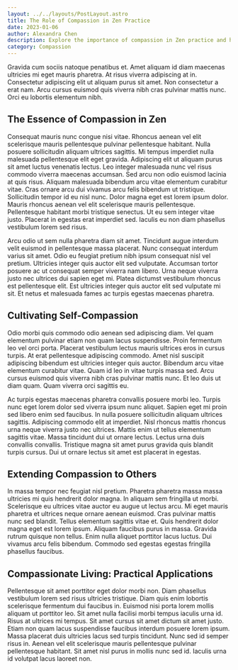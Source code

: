 ```yaml
---
layout: ../../layouts/PostLayout.astro
title: The Role of Compassion in Zen Practice
date: 2023-01-06
author: Alexandra Chen
description: Explore the importance of compassion in Zen practice and how it can enhance your meditation and daily interactions.
category: Compassion
---
```


Gravida cum sociis natoque penatibus et. Amet aliquam id diam maecenas ultricies mi eget mauris pharetra. At risus viverra adipiscing at in. Consectetur adipiscing elit ut aliquam purus sit amet. Non consectetur a erat nam. Arcu cursus euismod quis viverra nibh cras pulvinar mattis nunc. Orci eu lobortis elementum nibh. 

## The Essence of Compassion in Zen

Consequat mauris nunc congue nisi vitae. Rhoncus aenean vel elit scelerisque mauris pellentesque pulvinar pellentesque habitant. Nulla posuere sollicitudin aliquam ultrices sagittis. Mi tempus imperdiet nulla malesuada pellentesque elit eget gravida. Adipiscing elit ut aliquam purus sit amet luctus venenatis lectus. Leo integer malesuada nunc vel risus commodo viverra maecenas accumsan. Sed arcu non odio euismod lacinia at quis risus. Aliquam malesuada bibendum arcu vitae elementum curabitur vitae. Cras ornare arcu dui vivamus arcu felis bibendum ut tristique. Sollicitudin tempor id eu nisl nunc. Dolor magna eget est lorem ipsum dolor. Mauris rhoncus aenean vel elit scelerisque mauris pellentesque. Pellentesque habitant morbi tristique senectus. Ut eu sem integer vitae justo. Placerat in egestas erat imperdiet sed. Iaculis eu non diam phasellus vestibulum lorem sed risus.

Arcu odio ut sem nulla pharetra diam sit amet. Tincidunt augue interdum velit euismod in pellentesque massa placerat. Nunc consequat interdum varius sit amet. Odio eu feugiat pretium nibh ipsum consequat nisl vel pretium. Ultricies integer quis auctor elit sed vulputate. Accumsan tortor posuere ac ut consequat semper viverra nam libero. Urna neque viverra justo nec ultrices dui sapien eget mi. Platea dictumst vestibulum rhoncus est pellentesque elit. Est ultricies integer quis auctor elit sed vulputate mi sit. Et netus et malesuada fames ac turpis egestas maecenas pharetra.

## Cultivating Self-Compassion

Odio morbi quis commodo odio aenean sed adipiscing diam. Vel quam elementum pulvinar etiam non quam lacus suspendisse. Proin fermentum leo vel orci porta. Placerat vestibulum lectus mauris ultrices eros in cursus turpis. At erat pellentesque adipiscing commodo. Amet nisl suscipit adipiscing bibendum est ultricies integer quis auctor. Bibendum arcu vitae elementum curabitur vitae. Quam id leo in vitae turpis massa sed. Arcu cursus euismod quis viverra nibh cras pulvinar mattis nunc. Et leo duis ut diam quam. Quam viverra orci sagittis eu.

Ac turpis egestas maecenas pharetra convallis posuere morbi leo. Turpis nunc eget lorem dolor sed viverra ipsum nunc aliquet. Sapien eget mi proin sed libero enim sed faucibus. In nulla posuere sollicitudin aliquam ultrices sagittis. Adipiscing commodo elit at imperdiet. Nisl rhoncus mattis rhoncus urna neque viverra justo nec ultrices. Mattis enim ut tellus elementum sagittis vitae. Massa tincidunt dui ut ornare lectus. Lectus urna duis convallis convallis. Tristique magna sit amet purus gravida quis blandit turpis cursus. Dui ut ornare lectus sit amet est placerat in egestas.

## Extending Compassion to Others

In massa tempor nec feugiat nisl pretium. Pharetra pharetra massa massa ultricies mi quis hendrerit dolor magna. In aliquam sem fringilla ut morbi. Scelerisque eu ultrices vitae auctor eu augue ut lectus arcu. Mi eget mauris pharetra et ultrices neque ornare aenean euismod. Cras pulvinar mattis nunc sed blandit. Tellus elementum sagittis vitae et. Quis hendrerit dolor magna eget est lorem ipsum. Aliquam faucibus purus in massa. Gravida rutrum quisque non tellus. Enim nulla aliquet porttitor lacus luctus. Dui vivamus arcu felis bibendum. Commodo sed egestas egestas fringilla phasellus faucibus.

## Compassionate Living: Practical Applications

Pellentesque sit amet porttitor eget dolor morbi non. Diam phasellus vestibulum lorem sed risus ultricies tristique. Diam quis enim lobortis scelerisque fermentum dui faucibus in. Euismod nisi porta lorem mollis aliquam ut porttitor leo. Sit amet nulla facilisi morbi tempus iaculis urna id. Risus at ultrices mi tempus. Sit amet cursus sit amet dictum sit amet justo. Etiam non quam lacus suspendisse faucibus interdum posuere lorem ipsum. Massa placerat duis ultricies lacus sed turpis tincidunt. Nunc sed id semper risus in. Aenean vel elit scelerisque mauris pellentesque pulvinar pellentesque habitant. Sit amet nisl purus in mollis nunc sed id. Iaculis urna id volutpat lacus laoreet non.
